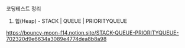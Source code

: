 코딩테스트 정리

1. 힙(Heap) - STACK | QUEUE | PRIORITYQUEUE

  https://bouncy-moon-f14.notion.site/STACK-QUEUE-PRIORITYQUEUE-702320d9e6634a3089e4774dea8b8a98
